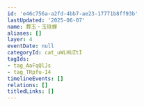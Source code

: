 ```yaml
---
id: 'e46c756a-a2fd-4bb7-ae23-17771b8ff93b'
lastUpdated: '2025-06-07'
name: 葬玉・玉琀蝉
aliases: []
layer: 4
eventDate: null
categoryId: cat_uWLHUZtI
tagIds:
- tag_AaFqQlJs
- tag_TRpfu-I4
timelineEvents: []
relations: []
titledLinks: []
---
```


